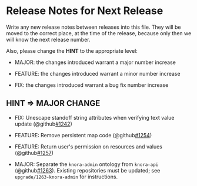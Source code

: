 # Release Notes for Next Release

Write any new release notes between releases into this file. They will be moved to the correct place,
at the time of the release, because only then we will know the next release number.

Also, please change the **HINT** to the appropriate level:

- MAJOR: the changes introduced warrant a major number increase

- FEATURE: the changes introduced warrant a minor number increase

- FIX: the changes introduced warrant a bug fix number increase


## HINT => MAJOR CHANGE

- FIX: Unescape standoff string attributes when verifying text value update (@github[#1242](#1242))

- FEATURE: Remove persistent map code (@github[#1254](#1254))

- FEATURE: Return user's permission on resources and values (@github[#1257](#1257))

- MAJOR: Separate the `knora-admin` ontology from `knora-api` (@github[#1263](#1263)).
  Existing repositories must be updated; see `upgrade/1263-knora-admin` for instructions.
